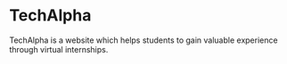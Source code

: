 # TechAlpha
TechAlpha is a website which helps students to gain valuable experience through virtual internships. 
